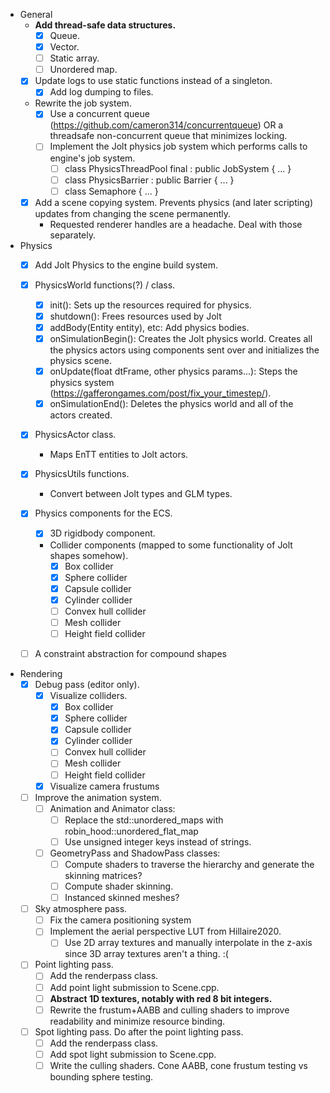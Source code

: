 - General
  - **Add thread-safe data structures.**
    - [x] Queue.
    - [x] Vector.
    - [ ] Static array.
    - [ ] Unordered map.

  - [x] Update logs to use static functions instead of a singleton.
    - [x] Add log dumping to files.

  - Rewrite the job system.
    - [x] Use a concurrent queue (https://github.com/cameron314/concurrentqueue) OR a
    threadsafe non-concurrent queue that minimizes locking.
    - [ ] Implement the Jolt physics job system which performs calls to engine's job system.
      - [ ] class PhysicsThreadPool final : public JobSystem { ... }
      - [ ] class PhysicsBarrier : public Barrier { ... }
      - [ ] class Semaphore { ... }

  - [x] Add a scene copying system. Prevents physics (and later scripting) updates
  from changing the scene permanently.  
    - Requested renderer handles are a headache. Deal with those separately.

- Physics
  - [x] Add Jolt Physics to the engine build system.

  - [x] PhysicsWorld functions(?) / class.
    - [x] init(): Sets up the resources required for physics.
    - [x] shutdown(): Frees resources used by Jolt
    - [x] addBody(Entity entity), etc: Add physics bodies.
    - [x] onSimulationBegin(): Creates the Jolt physics world. Creates all the physics
    actors using components sent over and initializes the physics scene.
    - [x] onUpdate(float dtFrame, other physics params...): Steps the physics system
    (https://gafferongames.com/post/fix_your_timestep/).
    - [x] onSimulationEnd(): Deletes the physics world and all of the actors created.

  - [x] PhysicsActor class.
    - Maps EnTT entities to Jolt actors.

  - [x] PhysicsUtils functions.
    - Convert between Jolt types and GLM types.

  - [x] Physics components for the ECS.
    - [x] 3D rigidbody component.
    - Collider components (mapped to some functionality of Jolt shapes somehow).
      - [x] Box collider
      - [x] Sphere collider
      - [x] Capsule collider
      - [x] Cylinder collider
      - [ ] Convex hull collider
      - [ ] Mesh collider
      - [ ] Height field collider

  - [ ] A constraint abstraction for compound shapes

- Rendering
  - [x] Debug pass (editor only).
    - [x] Visualize colliders.
      - [x] Box collider
      - [x] Sphere collider
      - [x] Capsule collider
      - [x] Cylinder collider
      - [ ] Convex hull collider
      - [ ] Mesh collider
      - [ ] Height field collider
    - [x] Visualize camera frustums

  - [ ] Improve the animation system.
    - [ ] Animation and Animator class:
      - [ ] Replace the std::unordered_maps with robin_hood::unordered_flat_map
      - [ ] Use unsigned integer keys instead of strings.
    - [ ] GeometryPass and ShadowPass classes:
      - [ ] Compute shaders to traverse the hierarchy and generate the skinning matrices?
      - [ ] Compute shader skinning.
      - [ ] Instanced skinned meshes?

  - [ ] Sky atmosphere pass.
    - [ ] Fix the camera positioning system
    - [ ] Implement the aerial perspective LUT from Hillaire2020.
      - [ ] Use 2D array textures and manually interpolate in the z-axis since 3D array
      textures aren't a thing. :(

  - [ ] Point lighting pass.
    - [ ] Add the renderpass class.
    - [ ] Add point light submission to Scene.cpp.
    - [ ] **Abstract 1D textures, notably with red 8 bit integers.**
    - [ ] Rewrite the frustum+AABB and culling shaders to improve readability and
    minimize resource binding.

  - [ ] Spot lighting pass. Do after the point lighting pass.
    - [ ] Add the renderpass class.
    - [ ] Add spot light submission to Scene.cpp.
    - [ ] Write the culling shaders. Cone AABB, cone frustum testing vs bounding sphere testing.
